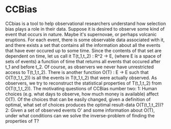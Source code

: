 # CCBias

CCbias is a tool to help observational researchers understand how selection bias plays a role in their data. 
Suppose it is desired to observe some kind of event that occurs in nature. Maybe it's supernovae, or perhaps volcanic eruptions. For each event, there is some observable data associated with it, and there exists a set that contains all the information about all the events that have ever occured up to some time. Since the contents of that set are dependent on time, let us call it T(t_1,t_2) : R^2 -> E, (where E is a space of sets of events) a function of time that returns all events that occured after t_1 and before t_2.
Of course, as observers we never have unrestricted access to T(t_1,t_2). There is another function O(T) : E -> E such that O(T(t_1,t_2)) is all the events in T(t_1,t_2) that were actually observed.
As observers, we try to reconstruct the statistical properties of T(t_1,t_2) from O(T(t_1,t_2)). The motivating questions of CCBias number two: 
1: Human choices (e.g. what days to observe, how much money is available) affect O(T). Of the choices that can be easily changed, given a definition of optimal, what set of choices produces the optimal result-data O(T(t_1,t_2))?
2: Given a set of observed events O' and some information about O(T), under what conditions can we solve the inverse-problem of finding the properties of T?